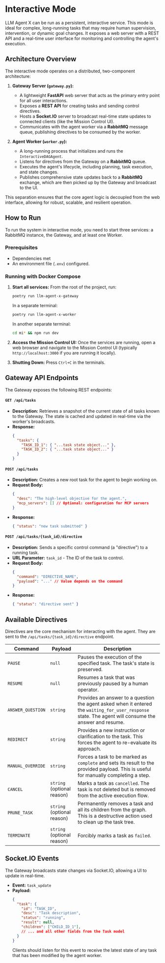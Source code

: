 # Interactive Mode

LLM Agent X can be run as a persistent, interactive service. This mode is ideal for complex, long-running tasks that may require human supervision, intervention, or dynamic goal changes. It exposes a web server with a REST API and a real-time user interface for monitoring and controlling the agent's execution.

## Architecture Overview

The interactive mode operates on a distributed, two-component architecture:

1.  **Gateway Server (`gateway.py`):**
    *   A lightweight **FastAPI** web server that acts as the primary entry point for all user interactions.
    *   Exposes a **REST API** for creating tasks and sending control directives.
    *   Hosts a **Socket.IO** server to broadcast real-time state updates to connected clients (like the Mission Control UI).
    *   Communicates with the agent worker via a **RabbitMQ** message queue, publishing directives to be consumed by the worker.

2.  **Agent Worker (`worker.py`):**
    *   A long-running process that initializes and runs the `InteractiveDAGAgent`.
    *   Listens for directives from the Gateway on a **RabbitMQ** queue.
    *   Executes the agent's lifecycle, including planning, task execution, and state changes.
    *   Publishes comprehensive state updates back to a **RabbitMQ** exchange, which are then picked up by the Gateway and broadcast to the UI.

This separation ensures that the core agent logic is decoupled from the web interface, allowing for robust, scalable, and resilient operation.

## How to Run

To run the system in interactive mode, you need to start three services: a RabbitMQ instance, the Gateway, and at least one Worker.

### Prerequisites

*   Dependencies met
*   An environment file (`.env`) configured.

### Running with Docker Compose

1.  **Start all services:**
    From the root of the project, run:
    ```sh
    poetry run llm-agent-x-gateway
    ```
    In a separate terminal:
    ```sh
    poetry run llm-agent-x-worker
    ```
    In another separate terminal:
    ```sh
    cd mi* && npm run dev
    ```
3.  **Access the Mission Control UI:**
    Once the services are running, open a web browser and navigate to the Mission Control UI (typically `http://localhost:3000` if you are running it locally).

4.  **Shutting Down:**
    Press `Ctrl+C` in the terminals.

## Gateway API Endpoints

The Gateway exposes the following REST endpoints:

#### `GET /api/tasks`

-   **Description:** Retrieves a snapshot of the current state of all tasks known to the Gateway. The state is cached and updated in real-time via the worker's broadcasts.
-   **Response:**
    ```json
    {
      "tasks": {
        "TASK_ID_1": { "...task state object..." },
        "TASK_ID_2": { "...task state object..." }
      }
    }
    ```

#### `POST /api/tasks`

-   **Description:** Creates a new root task for the agent to begin working on.
-   **Request Body:**
    ```json
    {
      "desc": "The high-level objective for the agent.",
      "mcp_servers": [] // Optional: configuration for MCP servers
    }
    ```
-   **Response:**
    ```json
    { "status": "new task submitted" }
    ```

#### `POST /api/tasks/{task_id}/directive`

-   **Description:** Sends a specific control command (a "directive") to a running task.
-   **URL Parameter:** `task_id` - The ID of the task to control.
-   **Request Body:**
    ```json
    {
      "command": "DIRECTIVE_NAME",
      "payload": "..." // Value depends on the command
    }
    ```
-   **Response:**
    ```json
    { "status": "directive sent" }
    ```

## Available Directives

Directives are the core mechanism for interacting with the agent. They are sent to the `/api/tasks/{task_id}/directive` endpoint.

| Command              | Payload                                                     | Description                                                                                                                              |
| -------------------- | ----------------------------------------------------------- | ---------------------------------------------------------------------------------------------------------------------------------------- |
| `PAUSE`              | `null`                                                      | Pauses the execution of the specified task. The task's state is preserved.                                                               |
| `RESUME`             | `null`                                                      | Resumes a task that was previously paused by a human operator.                                                                           |
| `ANSWER_QUESTION`    | `string`                                                    | Provides an answer to a question the agent asked when it entered the `waiting_for_user_response` state. The agent will consume the answer and resume. |
| `REDIRECT`           | `string`                                                    | Provides a new instruction or clarification to the task. This forces the agent to re-evaluate its approach.                              |
| `MANUAL_OVERRIDE`    | `string`                                                    | Forces a task to be marked as `complete` and sets its result to the provided payload. This is useful for manually completing a step.    |
| `CANCEL`             | `string` (optional reason)                                  | Marks a task as `cancelled`. The task is not deleted but is removed from the active execution flow.                                     |
| `PRUNE_TASK`         | `string` (optional reason)                                  | Permanently removes a task and all its children from the graph. This is a destructive action used to clean up the task tree.              |
| `TERMINATE`          | `string` (optional reason)                                  | Forcibly marks a task as `failed`.                                                                                                       |

## Socket.IO Events

The Gateway broadcasts state changes via Socket.IO, allowing a UI to update in real-time.

-   **Event:** `task_update`
-   **Payload:**
    ```json
    {
      "task": {
        "id": "TASK_ID",
        "desc": "Task description",
        "status": "running",
        "result": null,
        "children": ["CHILD_ID_1"],
        // ... and all other fields from the Task model
      }
    }
    ```
    Clients should listen for this event to receive the latest state of any task that has been modified by the agent worker.
